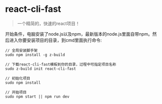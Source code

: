 # react-cli-fast

> 一个精简的，快速的react项目！

开始条件，电脑安装了node.js以及npm，最新版本的node.js里面自带npm。然后进入你要安装项目的目录，到cmd里面执行命令:

```
// 全局安装脚手架
sudo npm install -g z-build

// 下载react-cli-fast模板到你的目录，过程中可指定项目名称
sudo z-build init react-cli-fast

// 初始化项目
sudo npm install

// 开始项目
sudo npm start || npm run dev
```
